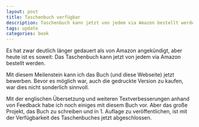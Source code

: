 ```yaml
---
layout: post
title: Taschenbuch verfügbar
description: Taschenbuch kann jetzt von jedem via Amazon bestellt werden
tags: update
categories: book
---
```


Es hat zwar deutlich länger gedauert als von Amazon angekündigt, aber heute ist es soweit: Das Taschenbuch kann jetzt von jedem via Amazon bestellt werden.

Mit diesem Meilenstein kann ich das Buch (und diese Webseite) jetzt bewerben. Bevor es möglich war, auch die gedruckte Version zu kaufen, war dies nicht sonderlich sinnvoll.

Mit der englischen Übersetzung und weiteren Textverbesserungen anhand von Feedback habe ich noch einiges mit diesem Buch vor. Aber das große Projekt, das Buch zu schreiben und in 1. Auflage zu veröffentlichen, ist mit der Verfügbarkeit des Taschenbuches jetzt abgeschlossen.
